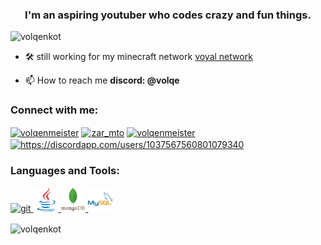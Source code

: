 <h3 align="center">I'm an aspiring youtuber who codes crazy and fun things.</h3>

<p align="left"> <img src="https://komarev.com/ghpvc/?username=volqenkot&label=Profile%20views&color=0e75b6&style=flat" alt="volqenkot" /> </p>

- 🛠️ still working for my minecraft network [voyal network](https://discord.gg/GGXJP5xVcf)

- 📫 How to reach me **discord: @volqe**

<h3 align="left">Connect with me:</h3>
<p align="left">
<a href="https://twitter.com/volqenmeister" target="blank"><img align="center" src="https://raw.githubusercontent.com/rahuldkjain/github-profile-readme-generator/master/src/images/icons/Social/twitter.svg" alt="volqenmeister" height="30" width="40" /></a>
<a href="https://instagram.com/zar_mto" target="blank"><img align="center" src="https://raw.githubusercontent.com/rahuldkjain/github-profile-readme-generator/master/src/images/icons/Social/instagram.svg" alt="zar_mto" height="30" width="40" /></a>
<a href="https://www.youtube.com/c/volqenmeister" target="blank"><img align="center" src="https://raw.githubusercontent.com/rahuldkjain/github-profile-readme-generator/master/src/images/icons/Social/youtube.svg" alt="volqenmeister" height="30" width="40" /></a>
<a href="https://discord.gg/https://discordapp.com/users/1037567560801079340" target="blank"><img align="center" src="https://raw.githubusercontent.com/rahuldkjain/github-profile-readme-generator/master/src/images/icons/Social/discord.svg" alt="https://discordapp.com/users/1037567560801079340" height="30" width="40" /></a>
</p>

<h3 align="left">Languages and Tools:</h3>
<p align="left"> <a href="https://www.w3schools.com/cs/" target="_blank" rel="noreferrer"> <img src="https://www.vectorlogo.zone/logos/git-scm/git-scm-icon.svg" alt="git" width="40" height="40"/> </a> <a href="https://www.java.com" target="_blank" rel="noreferrer"> <img src="https://raw.githubusercontent.com/devicons/devicon/master/icons/java/java-original.svg" alt="java" width="40" height="40"/> </a> <a <a href="https://www.mongodb.com/" target="_blank" rel="noreferrer"> <img src="https://raw.githubusercontent.com/devicons/devicon/master/icons/mongodb/mongodb-original-wordmark.svg" alt="mongodb" width="40" height="40"/> </a> <a href="https://www.mysql.com/" target="_blank" rel="noreferrer"> <img src="https://raw.githubusercontent.com/devicons/devicon/master/icons/mysql/mysql-original-wordmark.svg" alt="mysql" width="40" height="40"/> </a> </p>

<p><img align="center" src="https://github-readme-stats.vercel.app/api/top-langs?username=volqenkot&show_icons=true&locale=en&layout=compact" alt="volqenkot" /></p>
